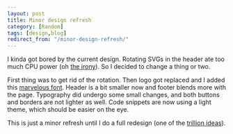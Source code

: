 ```yaml
---
layout: post
title: Minor design refresh
category: [Random]
tags: [design,blog]
redirect_from: "/minor-design-refresh/"
---
```


I kinda got bored by the current design.
Rotating SVGs in the header ate too much CPU power (oh [the irony](/what-is-the-point/)).
So I decided to change a thing or two.

First thing was to get rid of the rotation.
Then logo got replaced and I added this [marvelous font](https://www.readvisions.com/marvin).
Header is a bit smaller now and footer blends more with the page.
Typography did undergo some small changes, and both buttons and borders are not lighter as well.
Code snippets are now using a light theme, which should be easier on the eye.

This is just a minor refresh until I do a full redesign (one of the [trillion ideas](/trillion-ideas/)).
